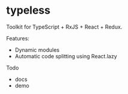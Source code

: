 # typeless


Toolkit for TypeScript + RxJS + React + Redux.  


Features:  
- Dynamic modules
- Automatic code splitting using React.lazy  

Todo  
- docs 
- demo 